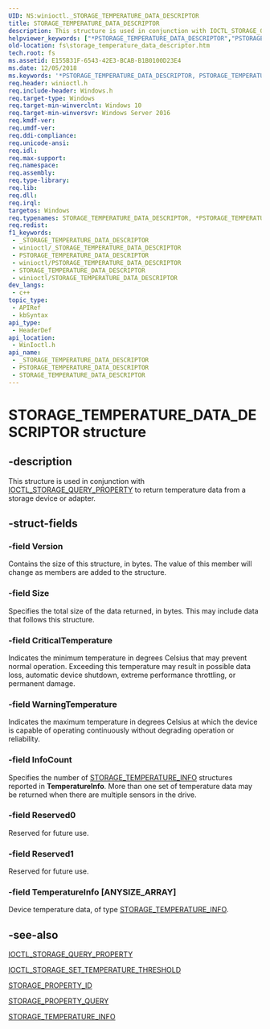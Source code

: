 ```yaml
---
UID: NS:winioctl._STORAGE_TEMPERATURE_DATA_DESCRIPTOR
title: STORAGE_TEMPERATURE_DATA_DESCRIPTOR
description: This structure is used in conjunction with IOCTL_STORAGE_QUERY_PROPERTY to return temperature data from a storage device or adapter.
helpviewer_keywords: ["*PSTORAGE_TEMPERATURE_DATA_DESCRIPTOR","PSTORAGE_TEMPERATURE_DATA_DESCRIPTOR","PSTORAGE_TEMPERATURE_DATA_DESCRIPTOR structure pointer [Files]","STORAGE_TEMPERATURE_DATA_DESCRIPTOR","STORAGE_TEMPERATURE_DATA_DESCRIPTOR structure [Files]","fs.storage_temperature_data_descriptor","winioctl/PSTORAGE_TEMPERATURE_DATA_DESCRIPTOR","winioctl/STORAGE_TEMPERATURE_DATA_DESCRIPTOR"]
old-location: fs\storage_temperature_data_descriptor.htm
tech.root: fs
ms.assetid: E155B31F-6543-42E3-BCAB-B1B0100D23E4
ms.date: 12/05/2018
ms.keywords: '*PSTORAGE_TEMPERATURE_DATA_DESCRIPTOR, PSTORAGE_TEMPERATURE_DATA_DESCRIPTOR, PSTORAGE_TEMPERATURE_DATA_DESCRIPTOR structure pointer [Files], STORAGE_TEMPERATURE_DATA_DESCRIPTOR, STORAGE_TEMPERATURE_DATA_DESCRIPTOR structure [Files], fs.storage_temperature_data_descriptor, winioctl/PSTORAGE_TEMPERATURE_DATA_DESCRIPTOR, winioctl/STORAGE_TEMPERATURE_DATA_DESCRIPTOR'
req.header: winioctl.h
req.include-header: Windows.h
req.target-type: Windows
req.target-min-winverclnt: Windows 10
req.target-min-winversvr: Windows Server 2016
req.kmdf-ver: 
req.umdf-ver: 
req.ddi-compliance: 
req.unicode-ansi: 
req.idl: 
req.max-support: 
req.namespace: 
req.assembly: 
req.type-library: 
req.lib: 
req.dll: 
req.irql: 
targetos: Windows
req.typenames: STORAGE_TEMPERATURE_DATA_DESCRIPTOR, *PSTORAGE_TEMPERATURE_DATA_DESCRIPTOR
req.redist: 
f1_keywords:
 - _STORAGE_TEMPERATURE_DATA_DESCRIPTOR
 - winioctl/_STORAGE_TEMPERATURE_DATA_DESCRIPTOR
 - PSTORAGE_TEMPERATURE_DATA_DESCRIPTOR
 - winioctl/PSTORAGE_TEMPERATURE_DATA_DESCRIPTOR
 - STORAGE_TEMPERATURE_DATA_DESCRIPTOR
 - winioctl/STORAGE_TEMPERATURE_DATA_DESCRIPTOR
dev_langs:
 - c++
topic_type:
 - APIRef
 - kbSyntax
api_type:
 - HeaderDef
api_location:
 - WinIoctl.h
api_name:
 - _STORAGE_TEMPERATURE_DATA_DESCRIPTOR
 - PSTORAGE_TEMPERATURE_DATA_DESCRIPTOR
 - STORAGE_TEMPERATURE_DATA_DESCRIPTOR
---
```


# STORAGE_TEMPERATURE_DATA_DESCRIPTOR structure


## -description

This structure is used in conjunction with <a href="/windows/desktop/api/winioctl/ni-winioctl-ioctl_storage_query_property">IOCTL_STORAGE_QUERY_PROPERTY</a> to return temperature data from a storage device or adapter.

## -struct-fields

### -field Version

Contains the size of this structure, in bytes. The value of this member will change as members are added to the structure.

### -field Size

Specifies the total size of the data returned, in bytes. This may include data that follows this structure.

### -field CriticalTemperature

Indicates the minimum temperature in degrees Celsius that may prevent normal operation. Exceeding this temperature may result in possible data loss, automatic device shutdown, extreme performance throttling, or permanent damage.

### -field WarningTemperature

Indicates the maximum temperature in degrees Celsius at which the device is capable of operating continuously without degrading operation or reliability.

### -field InfoCount

Specifies the number of <a href="/windows/desktop/api/winioctl/ns-winioctl-storage_temperature_info">STORAGE_TEMPERATURE_INFO</a> structures reported in <b>TemperatureInfo</b>. More than one set of temperature data may be returned when there are multiple sensors in the drive.

### -field Reserved0

Reserved for future use.

### -field Reserved1

Reserved for future use.

### -field TemperatureInfo [ANYSIZE_ARRAY]

Device temperature data, of type <a href="/windows/desktop/api/winioctl/ns-winioctl-storage_temperature_info">STORAGE_TEMPERATURE_INFO</a>.

## -see-also

<a href="/windows/desktop/api/winioctl/ni-winioctl-ioctl_storage_query_property">IOCTL_STORAGE_QUERY_PROPERTY</a>



<a href="/windows/desktop/api/winioctl/ni-winioctl-ioctl_storage_set_temperature_threshold">IOCTL_STORAGE_SET_TEMPERATURE_THRESHOLD</a>



<a href="/windows/desktop/api/winioctl/ne-winioctl-storage_property_id">STORAGE_PROPERTY_ID</a>



<a href="/windows/desktop/api/winioctl/ns-winioctl-storage_property_query">STORAGE_PROPERTY_QUERY</a>



<a href="/windows/desktop/api/winioctl/ns-winioctl-storage_temperature_info">STORAGE_TEMPERATURE_INFO</a>

